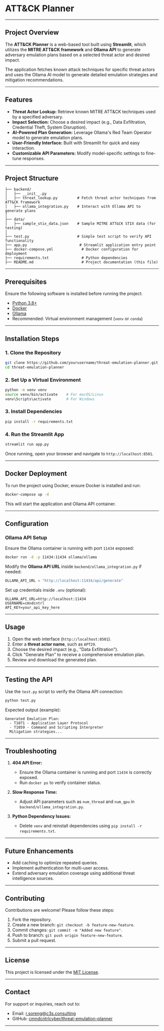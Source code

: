 # **ATT&CK Planner**

---

## **Project Overview**
The **ATT&CK Planner** is a web-based tool built using **Streamlit**, which utilizes the **MITRE ATT&CK framework** and **Ollama API** to generate adversary emulation plans based on a selected threat actor and desired impact. 

The application fetches known attack techniques for specific threat actors and uses the Ollama AI model to generate detailed emulation strategies and mitigation recommendations.

---

## **Features**
- **Threat Actor Lookup:** Retrieve known MITRE ATT&CK techniques used by a specified adversary.
- **Impact Selection:** Choose a desired impact (e.g., Data Exfiltration, Credential Theft, System Disruption).
- **AI-Powered Plan Generation:** Leverage Ollama's Red Team Operator model to generate emulation plans.
- **User-Friendly Interface:** Built with Streamlit for quick and easy interaction.
- **Customizable API Parameters:** Modify model-specific settings to fine-tune responses.

---

## **Project Structure**
```
├── backend/
│   ├── __init__.py
│   ├── threat_lookup.py         # Fetch threat actor techniques from ATT&CK framework
│   ├── ollama_integration.py    # Interact with Ollama API to generate plans
│
├── data/
│   ├── sample_stix_data.json    # Sample MITRE ATT&CK STIX data (for testing)
│
├── test.py                      # Simple test script to verify API functionality
├── app.py                        # Streamlit application entry point
├── docker-compose.yml             # Docker configuration for deployment
├── requirements.txt               # Python dependencies
├── README.md                      # Project documentation (this file)
```

---

## **Prerequisites**
Ensure the following software is installed before running the project:

- [Python 3.8+](https://www.python.org/downloads/)
- [Docker](https://www.docker.com/get-started)
- [Ollama](https://ollama.ai/)
- Recommended: Virtual environment management (`venv` or `conda`)

---

## **Installation Steps**

### **1. Clone the Repository**
```bash
git clone https://github.com/yourusername/threat-emulation-planner.git
cd threat-emulation-planner
```

### **2. Set Up a Virtual Environment**
```bash
python -m venv venv
source venv/bin/activate    # For macOS/Linux
venv\Scripts\activate       # For Windows
```

### **3. Install Dependencies**
```bash
pip install -r requirements.txt
```

### **4. Run the Streamlit App**
```bash
streamlit run app.py
```

Once running, open your browser and navigate to `http://localhost:8501`.

---

## **Docker Deployment**
To run the project using Docker, ensure Docker is installed and run:

```bash
docker-compose up -d
```

This will start the application and Ollama API container.

---

## **Configuration**

### **Ollama API Setup**
Ensure the Ollama container is running with port `11434` exposed:

```bash
docker run -d -p 11434:11434 ollama/ollama
```

Modify the **Ollama API URL** inside `backend/ollama_integration.py` if needed:

```python
OLLAMA_API_URL = "http://localhost:11434/api/generate"
```

Set up credentials inside `.env` (optional):

```
OLLAMA_API_URL=http://localhost:11434
USERNAME=cmndcntrl
API_KEY=your_api_key_here
```

---

## **Usage**
1. Open the web interface (`http://localhost:8501`).
2. Enter a **threat actor name**, such as `APT29`.
3. Choose the desired impact (e.g., "Data Exfiltration").
4. Click "Generate Plan" to receive a comprehensive emulation plan.
5. Review and download the generated plan.

---

## **Testing the API**
Use the `test.py` script to verify the Ollama API connection:

```bash
python test.py
```

Expected output (example):

```
Generated Emulation Plan:
  - T1071 - Application Layer Protocol
  - T1059 - Command and Scripting Interpreter
  Mitigation strategies...
```

---

## **Troubleshooting**
1. **404 API Error:** 
   - Ensure the Ollama container is running and port `11434` is correctly exposed.
   - Run `docker ps` to verify container status.

2. **Slow Response Time:**
   - Adjust API parameters such as `num_thread` and `num_gpu` in `backend/ollama_integration.py`.

3. **Python Dependency Issues:**
   - Delete `venv` and reinstall dependencies using `pip install -r requirements.txt`.

---

## **Future Enhancements**
- Add caching to optimize repeated queries.
- Implement authentication for multi-user access.
- Extend adversary emulation coverage using additional threat intelligence sources.

---

## **Contributing**
Contributions are welcome! Please follow these steps:

1. Fork the repository.
2. Create a new branch: `git checkout -b feature-new-feature`.
3. Commit changes: `git commit -m "Added new feature"`.
4. Push to branch: `git push origin feature-new-feature`.
5. Submit a pull request.

---

## **License**
This project is licensed under the [MIT License](LICENSE).

---

## **Contact**
For support or inquiries, reach out to:

- Email: r.soreng@c3s.consulting
- GitHub: [cmndcntrlcyber/threat-emulation-planner](https://github.com/cmndcntrlcyber/threat-emulation-planner)

---
